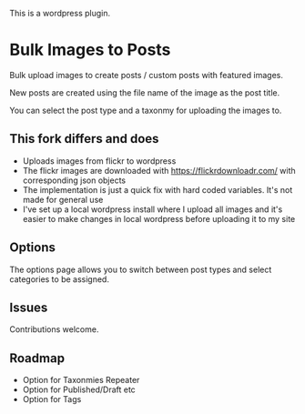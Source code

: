 This is a wordpress plugin.

# Bulk Images to Posts

Bulk upload images to create posts / custom posts with featured images.

New posts are created using the file name of the image as the post title.

You can select the post type and a taxonmy for uploading the images to.

## This fork differs and does

* Uploads images from flickr to wordpress
* The flickr images are downloaded with https://flickrdownloadr.com/ with corresponding json objects
* The implementation is just a quick fix with hard coded variables. It's not made for general use
* I've set up a local wordpress install where I upload all images and it's easier to make changes in local wordpress before uploading it to my site

## Options

The options page allows you to switch between post types and select categories to be assigned.

## Issues

Contributions welcome.

## Roadmap

* Option for Taxonmies Repeater
* Option for Published/Draft etc
* Option for Tags
